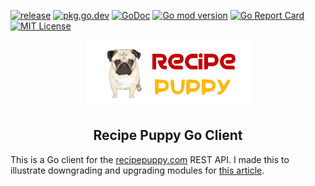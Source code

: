 [![release](https://img.shields.io/badge/release-v3.0.4-black)](https://github.com/zaracooper/recipepuppy/releases/tag/v3.0.4) [![pkg.go.dev](https://img.shields.io/badge/pgk.go.dev-reference-black)](https://pkg.go.dev/github.com/zaracooper/recipepuppy/v3@vv3.0.4?tab=overview) [![GoDoc](https://godoc.org/github.com/zaracooper/recipepuppy?status.svg)](https://godoc.org/github.com/zaracooper/recipepuppy) [![Go mod version](https://img.shields.io/github/go-mod/go-version/zaracooper/recipepuppy?filename=v3%2Fgo.mod)](https://golang.org/doc/go1.13) [![Go Report Card](https://goreportcard.com/badge/github.com/zaracooper/recipepuppy)](https://goreportcard.com/report/github.com/zaracooper/recipepuppy) [![MIT License](https://img.shields.io/badge/license-MIT-brightgreen)](https://github.com/zaracooper/recipepuppy/blob/master/v3/LICENSE)
<p align="center">
    <img width="263" height="108" src="https://github.com/zaracooper/recipepuppy/blob/master/recipepuppy.png?raw=true" alt="centered image" />
</p>

<h2 align="center">Recipe Puppy Go Client</h2>

This is a Go client for the [recipepuppy.com](http://www.recipepuppy.com/about/api/) REST API. I made this to illustrate downgrading and upgrading modules for [this article](https://zaracooper.github.io/blog/posts/go-upgrades-downgrades/). 